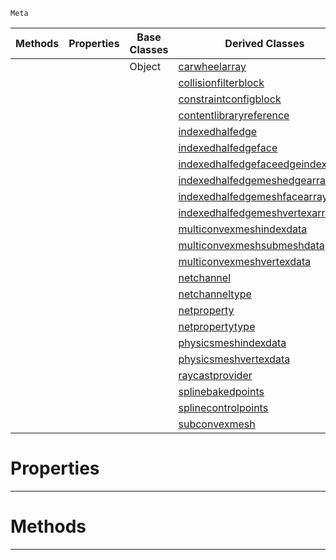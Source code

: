  `Meta`

|Methods|Properties|Base Classes|Derived Classes|
|---|---|---|---|
| | |Object|[carwheelarray](https://github.com/zeroengineteam/ZeroDocs/blob/master/code_reference/class_reference/carwheelarray.markdown)|
| | | |[collisionfilterblock](https://github.com/zeroengineteam/ZeroDocs/blob/master/code_reference/class_reference/collisionfilterblock.markdown)|
| | | |[constraintconfigblock](https://github.com/zeroengineteam/ZeroDocs/blob/master/code_reference/class_reference/constraintconfigblock.markdown)|
| | | |[contentlibraryreference](https://github.com/zeroengineteam/ZeroDocs/blob/master/code_reference/class_reference/contentlibraryreference.markdown)|
| | | |[indexedhalfedge](https://github.com/zeroengineteam/ZeroDocs/blob/master/code_reference/class_reference/indexedhalfedge.markdown)|
| | | |[indexedhalfedgeface](https://github.com/zeroengineteam/ZeroDocs/blob/master/code_reference/class_reference/indexedhalfedgeface.markdown)|
| | | |[indexedhalfedgefaceedgeindexarray](https://github.com/zeroengineteam/ZeroDocs/blob/master/code_reference/class_reference/indexedhalfedgefaceedgeindexarray.markdown)|
| | | |[indexedhalfedgemeshedgearray](https://github.com/zeroengineteam/ZeroDocs/blob/master/code_reference/class_reference/indexedhalfedgemeshedgearray.markdown)|
| | | |[indexedhalfedgemeshfacearray](https://github.com/zeroengineteam/ZeroDocs/blob/master/code_reference/class_reference/indexedhalfedgemeshfacearray.markdown)|
| | | |[indexedhalfedgemeshvertexarray](https://github.com/zeroengineteam/ZeroDocs/blob/master/code_reference/class_reference/indexedhalfedgemeshvertexarray.markdown)|
| | | |[multiconvexmeshindexdata](https://github.com/zeroengineteam/ZeroDocs/blob/master/code_reference/class_reference/multiconvexmeshindexdata.markdown)|
| | | |[multiconvexmeshsubmeshdata](https://github.com/zeroengineteam/ZeroDocs/blob/master/code_reference/class_reference/multiconvexmeshsubmeshdata.markdown)|
| | | |[multiconvexmeshvertexdata](https://github.com/zeroengineteam/ZeroDocs/blob/master/code_reference/class_reference/multiconvexmeshvertexdata.markdown)|
| | | |[netchannel](https://github.com/zeroengineteam/ZeroDocs/blob/master/code_reference/class_reference/netchannel.markdown)|
| | | |[netchanneltype](https://github.com/zeroengineteam/ZeroDocs/blob/master/code_reference/class_reference/netchanneltype.markdown)|
| | | |[netproperty](https://github.com/zeroengineteam/ZeroDocs/blob/master/code_reference/class_reference/netproperty.markdown)|
| | | |[netpropertytype](https://github.com/zeroengineteam/ZeroDocs/blob/master/code_reference/class_reference/netpropertytype.markdown)|
| | | |[physicsmeshindexdata](https://github.com/zeroengineteam/ZeroDocs/blob/master/code_reference/class_reference/physicsmeshindexdata.markdown)|
| | | |[physicsmeshvertexdata](https://github.com/zeroengineteam/ZeroDocs/blob/master/code_reference/class_reference/physicsmeshvertexdata.markdown)|
| | | |[raycastprovider](https://github.com/zeroengineteam/ZeroDocs/blob/master/code_reference/class_reference/raycastprovider.markdown)|
| | | |[splinebakedpoints](https://github.com/zeroengineteam/ZeroDocs/blob/master/code_reference/class_reference/splinebakedpoints.markdown)|
| | | |[splinecontrolpoints](https://github.com/zeroengineteam/ZeroDocs/blob/master/code_reference/class_reference/splinecontrolpoints.markdown)|
| | | |[subconvexmesh](https://github.com/zeroengineteam/ZeroDocs/blob/master/code_reference/class_reference/subconvexmesh.markdown)|


 #  Properties


---  
 #  Methods


---  
 

 